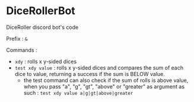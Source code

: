 # DiceRollerBot
DiceRoller discord bot's code

Prefix : `&`

Commands :
* `xdy` : rolls x y-sided dices
* `test xdy value` : rolls x y-sided dices and compares the sum of each dice to value, returning a success if the sum is BELOW value.
  * the test command can also check if the sum of rolls is above value, when you pass "a", "g", "gt", "above" or "greater" as argument as such :
  `test xdy value a|g|gt|above|greater`
